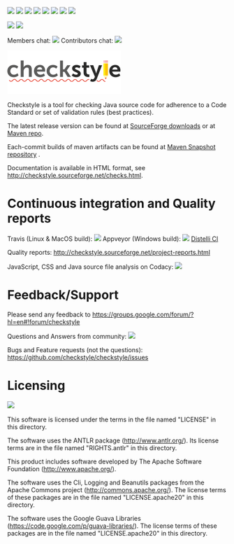 [![][travis img]][travis]
[![][appveyor img]][appveyor]
[![][teamcity img]][teamcity]
[![][codeship img]][codeship]
[![][circleci img]][circleci]
[![][wercker img]][wercker]
[![][shippable img]][shippable]
[![][coverage img]][coverage]

[![][mavenbadge img]][mavenbadge]
[![][sonar img]][sonar]

Members chat: [![][gitter_mem img]][gitter_mem]
Contributors chat: [![][gitter_con img]][gitter_con]

![](https://raw.githubusercontent.com/checkstyle/resources/master/img/checkstyle-logos/checkstyle-logo-260x99.png)

Checkstyle is a tool for
checking Java source code for adherence to a Code Standard or set of validation rules (best practices).

The latest release version can be found at [SourceForge downloads](https://sourceforge.net/projects/checkstyle/files/checkstyle/) or at [Maven repo](http://repo1.maven.org/maven2/com/puppycrawl/tools/checkstyle/).

Each-commit builds of maven artifacts can be found at [Maven Snapshot repository](https://oss.sonatype.org/content/repositories/snapshots/com/puppycrawl/tools/checkstyle/) .

Documentation is available in HTML format, see http://checkstyle.sourceforge.net/checks.html.

Continuous integration and Quality reports
======================
Travis (Linux & MacOS build): [![][travis img]][travis]
Appveyor (Windows build): [![][appveyor img]][appveyor]
[Distelli CI](https://www.distelli.com/checkstyle/builds)

Quality reports: http://checkstyle.sourceforge.net/project-reports.html

JavaScript, CSS and Java source file analysis on Codacy: [![][codacy img]][codacy]

Feedback/Support
========

Please send any feedback to https://groups.google.com/forum/?hl=en#!forum/checkstyle

Questions and Answers from community: [![][stackoverflow img]][stackoverflow]

Bugs and Feature requests (not the questions): https://github.com/checkstyle/checkstyle/issues

Licensing
=========

[![][license img]][license]

This software is licensed under the terms in the file named "LICENSE" in this
directory.

The software uses the ANTLR package (http://www.antlr.org/). Its license terms
are in the file named "RIGHTS.antlr" in this directory.

This product includes software developed by
The Apache Software Foundation (http://www.apache.org/).

The software uses the Cli, Logging and Beanutils packages from the
Apache Commons project (http://commons.apache.org/). The license terms
of these packages are in the file named "LICENSE.apache20" in this
directory.

The software uses the Google Guava Libraries
(https://code.google.com/p/guava-libraries/). The license terms of
these packages are in the file named "LICENSE.apache20" in this
directory.

[travis]:https://travis-ci.org/checkstyle/checkstyle/builds
[travis img]:https://travis-ci.org/checkstyle/checkstyle.svg

[appveyor]:https://ci.appveyor.com/project/checkstyle/checkstyle/history
[appveyor img]:https://ci.appveyor.com/api/projects/status/rw6bw3dl9kph6ucc?svg=true

[sonar]:https://sonarcloud.io/dashboard?id=com.puppycrawl.tools%3Acheckstyle
[sonar img]:https://sonarcloud.io/images/project_badges/sonarcloud-white.svg

[codacy]:https://www.codacy.com/app/checkstyle/checkstyle
[codacy img]:https://api.codacy.com/project/badge/3adf12d434314ba8b38277ea46d3c44b

[coverage]:https://codecov.io/github/checkstyle/checkstyle?branch=master
[coverage img]:https://codecov.io/github/checkstyle/checkstyle/coverage.svg?branch=master

[license]:LICENSE
[license img]:https://img.shields.io/badge/license-GNU%20LGPL%20v2.1-blue.svg

[mavenbadge]:https://search.maven.org/#search|gav|1|g%3A%22com.puppycrawl.tools%22%20AND%20a%3A%22checkstyle%22
[mavenbadge img]:https://maven-badges.herokuapp.com/maven-central/com.puppycrawl.tools/checkstyle/badge.svg

[gitter_mem]:https://gitter.im/checkstyle
[gitter_mem img]:https://img.shields.io/badge/gitter-JOIN%20CHAT-blue.svg

[gitter_con]:https://gitter.im/checkstyle/checkstyle
[gitter_con img]:https://badges.gitter.im/Join%20Chat.svg

[stackoverflow]:https://stackoverflow.com/questions/tagged/checkstyle
[stackoverflow img]:https://img.shields.io/badge/stackoverflow-CHECKSTYLE-blue.svg

[teamcity]:https://teamcity.jetbrains.com/viewType.html?buildTypeId=Checkstyle_IdeaInspectionsMaster
[teamcity img]:https://img.shields.io/teamcity/http/teamcity.jetbrains.com/s/Checkstyle_IdeaInspectionsMaster.svg?label=TeamCity%20inspections

[codeship]: https://codeship.com/projects/124310
[codeship img]:https://codeship.com/projects/67b814a0-8fee-0133-9b59-02a170289b8c/status?branch=master

[circleci]: https://circleci.com/gh/checkstyle/checkstyle/tree/master
[circleci img]: https://circleci.com/gh/checkstyle/checkstyle/tree/master.svg?style=svg

[wercker]: https://app.wercker.com/project/bykey/cd383127330ff96f89f1a78e8fd1a557
[wercker img]: https://app.wercker.com/status/cd383127330ff96f89f1a78e8fd1a557/s/master

[shippable]: https://app.shippable.com/projects/577032be3be4f4faa56adb38
[shippable img]: https://img.shields.io/shippable/577032be3be4f4faa56adb38/master.svg?label=shippable


